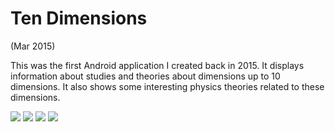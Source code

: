 # Ten Dimensions
(Mar 2015)

This was the first Android application I created back in 2015. It displays information about studies and theories about dimensions up to 10 dimensions. It also shows some interesting physics theories related to these dimensions.

![](screenshots/Screenshot_1.jpg)
![](screenshots/Screenshot_2.jpg)
![](screenshots/Screenshot_3.jpg)
![](screenshots/Screenshot_4.jpg)
